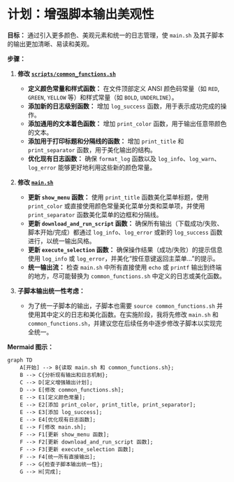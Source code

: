 # 计划：增强脚本输出美观性

**目标：**
通过引入更多颜色、美观元素和统一的日志管理，使 `main.sh` 及其子脚本的输出更加清晰、易读和美观。

**步骤：**

1.  **修改 [`scripts/common_functions.sh`](scripts/common_functions.sh)**
    *   **定义颜色常量和样式函数：** 在文件顶部定义 ANSI 颜色码常量（如 `RED`, `GREEN`, `YELLOW` 等）和样式常量（如 `BOLD`, `UNDERLINE`）。
    *   **添加新的日志级别函数：** 增加 `log_success` 函数，用于表示成功完成的操作。
    *   **添加通用的文本着色函数：** 增加 `print_color` 函数，用于输出任意带颜色的文本。
    *   **添加用于打印标题和分隔线的函数：** 增加 `print_title` 和 `print_separator` 函数，用于美化输出的结构。
    *   **优化现有日志函数：** 确保 `format_log` 函数以及 `log_info`、`log_warn`、`log_error` 能够更好地利用这些新的颜色常量。

2.  **修改 [`main.sh`](main.sh)**
    *   **更新 `show_menu` 函数：** 使用 `print_title` 函数美化菜单标题，使用 `print_color` 或直接使用颜色常量美化菜单分类和菜单项，并使用 `print_separator` 函数美化菜单的边框和分隔线。
    *   **更新 `download_and_run_script` 函数：** 确保所有输出（下载成功/失败、脚本开始/完成）都通过 `log_info`、`log_error` 或新的 `log_success` 函数进行，以统一输出风格。
    *   **更新 `execute_selection` 函数：** 确保操作结果（成功/失败）的提示信息使用 `log_info` 或 `log_error`，并美化“按任意键返回主菜单...”的提示。
    *   **统一输出流：** 检查 `main.sh` 中所有直接使用 `echo` 或 `printf` 输出到终端的地方，尽可能替换为 `common_functions.sh` 中定义的日志或美化函数。

3.  **子脚本输出统一性考虑：**
    *   为了统一子脚本的输出，子脚本也需要 `source common_functions.sh` 并使用其中定义的日志和美化函数。在实施阶段，我将先修改 `main.sh` 和 `common_functions.sh`，并建议您在后续任务中逐步修改子脚本以实现完全统一。

**Mermaid 图示：**

```mermaid
graph TD
    A[开始] --> B{读取 main.sh 和 common_functions.sh};
    B --> C{分析现有输出和日志机制};
    C --> D[定义增强输出计划];
    D --> E[修改 common_functions.sh];
    E --> E1[定义颜色常量];
    E --> E2[添加 print_color, print_title, print_separator];
    E --> E3[添加 log_success];
    E --> E4[优化现有日志函数];
    E --> F[修改 main.sh];
    F --> F1[更新 show_menu 函数];
    F --> F2[更新 download_and_run_script 函数];
    F --> F3[更新 execute_selection 函数];
    F --> F4[统一所有直接输出];
    F --> G{检查子脚本输出统一性};
    G --> H[完成];